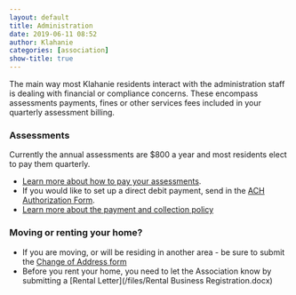 ```yaml
---
layout: default
title: Administration
date: 2019-06-11 08:52
author: Klahanie
categories: [association]
show-title: true
---
```

The main way most Klahanie residents interact with the administration staff is dealing with financial or compliance concerns. These encompass assessments payments, fines or other services fees included in your quarterly assessment billing.

### Assessments
Currently the annual assessments are $800 a year and most residents elect to pay them quarterly. 
* [Learn more about how to pay your assessments](/files/9429173877klahanie-_association_ways_to_pay_your_association_assessments_2018.pdf). 
* If you would like to set up a direct debit payment, send in the [ACH Authorization Form](/files/ach_authorization_form.pdf).
* [Learn more about the payment and collection policy](/files/assessment_payment_and_collection_policy.pdf)

### Moving or renting your home? 

* If you are moving, or will be residing in another area - be sure to submit the [Change of Address form](/files/klahanie-association_change-of-address_2018-ver.pdf)
* Before you rent your home, you need to let the Association know by submitting a [Rental Letter](/files/Rental Business Registration.docx)

